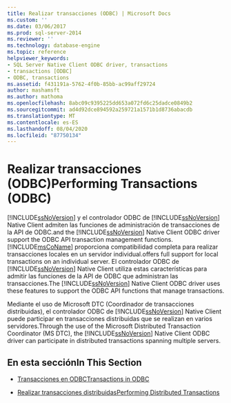 ```yaml
---
title: Realizar transacciones (ODBC) | Microsoft Docs
ms.custom: ''
ms.date: 03/06/2017
ms.prod: sql-server-2014
ms.reviewer: ''
ms.technology: database-engine
ms.topic: reference
helpviewer_keywords:
- SQL Server Native Client ODBC driver, transactions
- transactions [ODBC]
- ODBC, transactions
ms.assetid: f431191a-5762-4f0b-85bb-ac99aff29724
author: mashamsft
ms.author: mathoma
ms.openlocfilehash: 8abc09c9395225dd653a072fd6c25dadce0849b2
ms.sourcegitcommit: ad4d92dce894592a259721a1571b1d8736abacdb
ms.translationtype: MT
ms.contentlocale: es-ES
ms.lasthandoff: 08/04/2020
ms.locfileid: "87750134"
---
```

# <a name="performing-transactions-odbc"></a><span data-ttu-id="12699-102">Realizar transacciones (ODBC)</span><span class="sxs-lookup"><span data-stu-id="12699-102">Performing Transactions (ODBC)</span></span>
  [!INCLUDE[ssNoVersion](../../includes/ssnoversion-md.md)] <span data-ttu-id="12699-103">y el controlador ODBC de [!INCLUDE[ssNoVersion](../../includes/ssnoversion-md.md)] Native Client admiten las funciones de administración de transacciones de la API de ODBC.</span><span class="sxs-lookup"><span data-stu-id="12699-103">and the [!INCLUDE[ssNoVersion](../../includes/ssnoversion-md.md)] Native Client ODBC driver support the ODBC API transaction management functions.</span></span> [!INCLUDE[msCoName](../../includes/msconame-md.md)] <span data-ttu-id="12699-104">proporciona compatibilidad completa para realizar transacciones locales en un servidor individual.</span><span class="sxs-lookup"><span data-stu-id="12699-104">offers full support for local transactions on an individual server.</span></span> <span data-ttu-id="12699-105">El controlador ODBC de [!INCLUDE[ssNoVersion](../../includes/ssnoversion-md.md)] Native Client utiliza estas características para admitir las funciones de la API de ODBC que administran las transacciones.</span><span class="sxs-lookup"><span data-stu-id="12699-105">The [!INCLUDE[ssNoVersion](../../includes/ssnoversion-md.md)] Native Client ODBC driver uses these features to support the ODBC API functions that manage transactions.</span></span>  
  
 <span data-ttu-id="12699-106">Mediante el uso de Microsoft DTC (Coordinador de transacciones distribuidas), el controlador ODBC de [!INCLUDE[ssNoVersion](../../includes/ssnoversion-md.md)] Native Client puede participar en transacciones distribuidas que se realizan en varios servidores.</span><span class="sxs-lookup"><span data-stu-id="12699-106">Through the use of the Microsoft Distributed Transaction Coordinator (MS DTC), the [!INCLUDE[ssNoVersion](../../includes/ssnoversion-md.md)] Native Client ODBC driver can participate in distributed transactions spanning multiple servers.</span></span>  
  
## <a name="in-this-section"></a><span data-ttu-id="12699-107">En esta sección</span><span class="sxs-lookup"><span data-stu-id="12699-107">In This Section</span></span>  
  
-   [<span data-ttu-id="12699-108">Transacciones en ODBC</span><span class="sxs-lookup"><span data-stu-id="12699-108">Transactions in ODBC</span></span>](../../relational-databases/native-client/odbc/performing-transactions-in-odbc.md)  
  
-   [<span data-ttu-id="12699-109">Realizar transacciones distribuidas</span><span class="sxs-lookup"><span data-stu-id="12699-109">Performing Distributed Transactions</span></span>](../../relational-databases/native-client-ole-db-transactions/transactions.md)  
  
  
